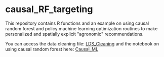 # causal_RF_targeting
This repository contains R functions and an example on using causal random forest and policy machine learning optimization routines to make personalized and spatially explicit "agronomic" recommendations. 

You can access the data cleaning file: <a href="https://htmlpreview.github.io/?https://github.com/EiA2030-ex-ante/causal_RF_targeting/blob/main/LDS_cleaning_wheat_public.html" target="_blank"> LDS_Cleaning</a> and the notebook on using causal random forest here: <a href="https://htmlpreview.github.io/?https://github.com/EiA2030-ex-ante/causal_RF_targeting/blob/main/Causal_RF_policy_learning_wheat_sowing_public.html" target="_blank"> Causal_ML</a>
